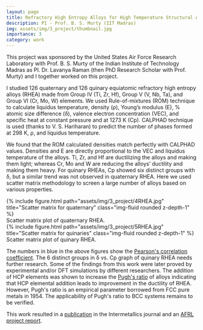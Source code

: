 ```yaml
---
layout: page
title: Refractory High Entropy Alloys for High Temperature Structural Applications
description: PI - Prof. B. S. Murty (IIT Madras)
img: assets/img/3_project/thumbnail.jpg
importance: 3
category: work
---
```

<!-- <d-cite key="gregor2015draw"></d-cite> FOR CITING LITERATURE FORM BIBLIOGRAPHY KEY CAN BE ANY THING FROM BIBLIOGRAPHY SIMILAR TO NORMAL LATEX BIBFILE-->

This project was sponsored by the United States Air Force Research Laboratory with Prof. B. S. Murty of the Indian Institute of Technology Madras as PI. Dr. Lavanya Raman (then PhD Research Scholar with Prof. Murty) and I together worked on this project.

I studied 126 quaternary and 126 quinary equiatomic refractory high entropy alloys (RHEA) made from Group IV (Ti, Zr, Hf), Group V (V, Nb, Ta), and Group VI (Cr, Mo, W) elements. We used Rule-of-mixtures (ROM) technique to calculate liquidus temperature, density (ρ), Young’s modulus (E), % atomic size difference (δ), valence electron concentration (VEC), and specific heat at constant pressure and at 1273 K (Cp). CALPHAD technique is used (thanks to V. S. Hariharan) to predict the number of phases formed at 298 K, ρ, and liquidus temperature.

We found that the ROM calculated densities match perfectly with CALPHAD values. Densities and E are directly proportional to the VEC and liquidus temperature of the alloys. Ti, Zr, and Hf are ductilizing the alloys and making them light; whereas Cr, Mo and W are reducing the alloys’ ductility and making them heavy. For quinary RHEAs, Cp showed six distinct groups with δ, but a similar trend was not observed in quaternary RHEA. Here we used scatter matrix methodology to screen a large number of alloys based on various properties.

<div class="row">
    <div class="col-sm mt-3 mt-md-0">
        {% include figure.html path="assets/img/3_project/4RHEA.jpg" title="Scatter matrix for quaternary" class="img-fluid rounded z-depth-1" %}
    </div>
</div>
<div class="caption">
    Scatter matrix plot of quaternary RHEA.
</div>

<div class="row">
    <div class="col-sm mt-3 mt-md-0">
        {% include figure.html path="assets/img/3_project/5RHEA.jpg" title="Scatter matrix for quinaries" class="img-fluid rounded z-depth-1" %}
    </div>
</div>
<div class="caption">
    Scatter matrix plot of quinary RHEA.
</div>

The numbers in blue in the above figures show the <a href="https://en.wikipedia.org/wiki/Pearson_correlation_coefficient">Pearson's correlation coefficient</a>. The 6 distinct groups in δ vs. Cp graph of quinary RHEA needs further research. Some of the findings from this work were later proved by experimental and/or DFT simulations by different researchers. The addition of HCP elements was shown to increase the <a href="https://www.doi.org/10.1080/14786440808520496">Pugh's ratio</a> of alloys indicating that HCP elemental addition leads to improvement in the ductility of RHEA. However, Pugh's ratio is an empirical parameter borrowed from FCC pure metals in 1954. The applicability of Pugh's<d-cite key="test,Shaikh2014NMD"></d-cite> ratio to BCC systems remains to be verified.

This work resulted in a <a href="https://doi.org/10.1016/j.intermet.2020.106926">publication</a> in the Intermetallics journal and an <a href="https://apps.dtic.mil/sti/pdfs/AD1170060.pdf">AFRL project report</a>.

